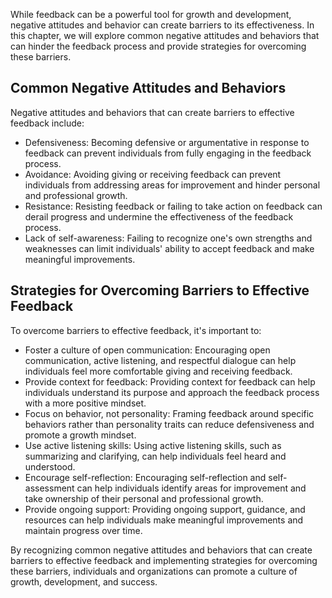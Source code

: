 
While feedback can be a powerful tool for growth and development, negative attitudes and behavior can create barriers to its effectiveness. In this chapter, we will explore common negative attitudes and behaviors that can hinder the feedback process and provide strategies for overcoming these barriers.

Common Negative Attitudes and Behaviors
---------------------------------------

Negative attitudes and behaviors that can create barriers to effective feedback include:

* Defensiveness: Becoming defensive or argumentative in response to feedback can prevent individuals from fully engaging in the feedback process.
* Avoidance: Avoiding giving or receiving feedback can prevent individuals from addressing areas for improvement and hinder personal and professional growth.
* Resistance: Resisting feedback or failing to take action on feedback can derail progress and undermine the effectiveness of the feedback process.
* Lack of self-awareness: Failing to recognize one's own strengths and weaknesses can limit individuals' ability to accept feedback and make meaningful improvements.

Strategies for Overcoming Barriers to Effective Feedback
--------------------------------------------------------

To overcome barriers to effective feedback, it's important to:

* Foster a culture of open communication: Encouraging open communication, active listening, and respectful dialogue can help individuals feel more comfortable giving and receiving feedback.
* Provide context for feedback: Providing context for feedback can help individuals understand its purpose and approach the feedback process with a more positive mindset.
* Focus on behavior, not personality: Framing feedback around specific behaviors rather than personality traits can reduce defensiveness and promote a growth mindset.
* Use active listening skills: Using active listening skills, such as summarizing and clarifying, can help individuals feel heard and understood.
* Encourage self-reflection: Encouraging self-reflection and self-assessment can help individuals identify areas for improvement and take ownership of their personal and professional growth.
* Provide ongoing support: Providing ongoing support, guidance, and resources can help individuals make meaningful improvements and maintain progress over time.

By recognizing common negative attitudes and behaviors that can create barriers to effective feedback and implementing strategies for overcoming these barriers, individuals and organizations can promote a culture of growth, development, and success.
